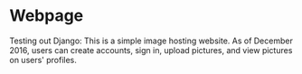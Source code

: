 # Webpage
Testing out Django:
This is a simple image hosting website. As of December 2016, users can create accounts, sign in, upload pictures, and view pictures on users' profiles.
